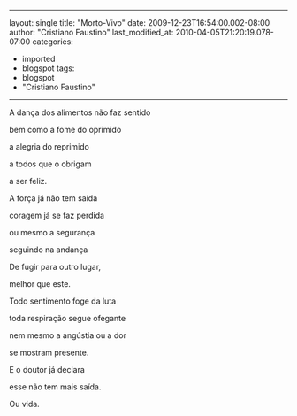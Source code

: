 
---
layout: single
title: "Morto-Vivo"
date: 2009-12-23T16:54:00.002-08:00
author: "Cristiano Faustino"
last_modified_at: 2010-04-05T21:20:19.078-07:00
categories:
  - imported
  - blogspot
tags:
  - blogspot
  - "Cristiano Faustino"
---

A dança dos alimentos não faz sentido

bem como a fome do oprimido

a alegria do reprimido

a todos que o obrigam

a ser feliz.



A força já não tem saída

coragem já se faz perdida

ou mesmo a segurança

seguindo na andança

De fugir para outro lugar,

melhor que este.



Todo sentimento foge da luta

toda respiração segue ofegante

nem mesmo a angústia ou a dor

se mostram presente.

E o doutor já declara

esse não tem mais saída.

Ou vida.